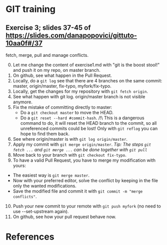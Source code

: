 # GIT training 
## Exercise 3; slides 37-45 of https://slides.com/danapopovici/gittuto-10aa0f#/37
fetch, merge, pull and manage conflicts.

0. Let me change the content of exercise1.md with "git is the boost stool!" and push it on my repo, on master branch.
1. On github, see what happen in the Pull Request.
2. Locally, do a `git log` see that there are 4 branches on the same commit: 
   master, origin/master, fix-typo, myfork/fix-typo.
3. Locally, get the changes for my repository with `git fetch origin`.
4. See what happen with git log.
   origin/master branch is not visible anymore.
5. Fix the mistake of committing directly to master:
   - Do a `git checkout master` to move the HEAD.
   - Do a `git reset --hard #commit-hash`.
      /!\ This is a dangerous command to do, it will reset the HEAD branch to the commit, so all unreferenced commits could be lost!
      Only with `git reflog` you can hope to find them back.
6. See where origin/master is with `git log origin/master`.
7. Apply my commit with `git merge origin/master`.
_Tip: The steps `git fetch ...` and `git merge ...` can be done together with `git pull`_
8. Move back to your branch with `git checkout fix-typo`.
9. To have a valid Pull Request, you have to merge my modification with yours:
  - The easiest way is `git merge master`.
  - Now with your preferred editor, solve the conflict by keeping in the file only the wanted modifications.
  - Save the modified file and commit it with `git commit -m "merge conflicts"`.
10. Push your new commit to your remote with `git push myfork` (no need to use --set-upstream again).
11. On github, see how your pull request behave now.

# References
